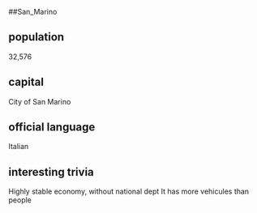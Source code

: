 ##San_Marino
## population
32,576 

## capital
City of San Marino
 
## official language
Italian

## interesting trivia
Highly stable economy, without national dept
It has more vehicules than people



